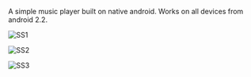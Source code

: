 A simple music player built on native android. Works on all devices from android 2.2.

![SS1](https://cloud.githubusercontent.com/assets/12087975/7339178/0eed3438-ec83-11e4-9317-71e462f91687.png)

![SS2](https://cloud.githubusercontent.com/assets/12087975/7339179/0ef17c1e-ec83-11e4-9054-7d515b79d68d.png)

![SS3](https://cloud.githubusercontent.com/assets/12087975/7339174/b8a2dbe6-ec82-11e4-9e1c-9c60a1ba451c.png)

